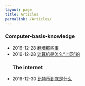```yaml
---
layout: page
title: Articles
permalink: /Articles/
---
```

<div class="violet-post">
  <div class="main-article-contant">
<h3>Computer-basis-knowledge</h3>
        <ul class="article-year fn-clear">
        <li>
              <span>2016-12-28</span>
              <a href="https://libertyindeath.github.io/computer_basis_knowledge/2016/12/28/welcome-to-jekyll.html">翻墙那些事</a>
        </li>
        <li>
            <span>2016-12-28</span>
                <a href="https://libertyindeath.github.io/computer_basis_knowledge/2016/12/28/article1.html">计算机是怎么“上网”的
                </a>
        </li>
<h3>The internet</h3>
        <li>
            <span>2016-12-30</span>
                <a href="https://libertyindeath.github.io/the_internet/2016/12/30/bitcoin.html">比特币到底是什么
                </a>
        </li>
        </ul>
 </div>
</div>
